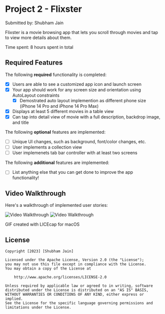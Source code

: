 # Project 2 - Flixster

Submitted by: Shubham Jain

Flixster is a movie browsing app that lets you scroll through movies and tap to view more details about them.

Time spent: 8 hours spent in total

## Required Features

The following **required** functionality is completed:

- [x] Users are able to see a customized app icon and launch screen
- [x] Your app should work for any screen size and orientation using AutoLayout constraints
  - [x] Demostrated auto layout implemention as different phone size (iPhone 14 Pro and iPhone 14 Pro Max)
- [x] Displays at least 5 different movies in a table view
- [x] Can tap into detail view of movie with a full description, backdrop image, and title
 
The following **optional** features are implemented:

- [ ] Unique UI changes, such as background, font/color changes, etc.
- [ ] User implements a collection view
- [ ] User implemenets tab bar controller with at least two screens

The following **additional** features are implemented:

- [ ] List anything else that you can get done to improve the app functionality!

## Video Walkthrough

Here's a walkthrough of implemented user stories:

<img src='https://github.com/Sjain97/Flixster/blob/main/Flixster.gif' title='Video Walkthrough' width='' alt='Video Walkthrough' />

<img src='https://github.com/Sjain97/Flixster/blob/main/Flixster_submission.gif' width='' alt='Video Walkthrough' />



<!-- Replace this with whatever GIF tool you used! -->
GIF created with LICEcap for macOS


## License

    Copyright [2023] [Shubham Jain]

    Licensed under the Apache License, Version 2.0 (the "License");
    you may not use this file except in compliance with the License.
    You may obtain a copy of the License at

        http://www.apache.org/licenses/LICENSE-2.0

    Unless required by applicable law or agreed to in writing, software
    distributed under the License is distributed on an "AS IS" BASIS,
    WITHOUT WARRANTIES OR CONDITIONS OF ANY KIND, either express or implied.
    See the License for the specific language governing permissions and
    limitations under the License.
